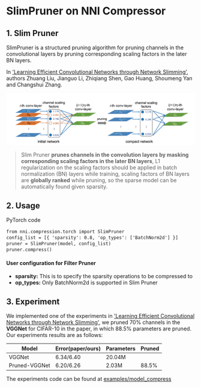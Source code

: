 SlimPruner on NNI Compressor
===

## 1. Slim Pruner

SlimPruner is a structured pruning algorithm for pruning channels in the convolutional layers by pruning corresponding scaling factors in the later BN layers.

In ['Learning Efficient Convolutional Networks through Network Slimming'](https://arxiv.org/pdf/1708.06519.pdf), authors Zhuang Liu, Jianguo Li, Zhiqiang Shen, Gao Huang, Shoumeng Yan and Changshui Zhang.

![](../../img/slim_pruner.png)

> Slim Pruner **prunes channels in the convolution layers by masking corresponding scaling factors in the later BN layers**, L1 regularization on the scaling factors should be applied in batch normalization (BN) layers while training, scaling factors of BN layers are **globally ranked** while pruning, so the sparse model can be automatically found given sparsity.

## 2. Usage

PyTorch code

```
from nni.compression.torch import SlimPruner
config_list = [{ 'sparsity': 0.8, 'op_types': ['BatchNorm2d'] }]
pruner = SlimPruner(model, config_list)
pruner.compress()
```

#### User configuration for Filter Pruner

- **sparsity:** This is to specify the sparsity operations to be compressed to
- **op_types:** Only BatchNorm2d is supported in Slim Pruner

## 3. Experiment

We implemented one of the experiments in ['Learning Efficient Convolutional Networks through Network Slimming'](https://arxiv.org/pdf/1708.06519.pdf), we pruned $70\%$ channels in the **VGGNet** for CIFAR-10 in the paper, in which $88.5\%$ parameters are pruned. Our experiments results are as follows:

| Model         | Error(paper/ours) | Parameters | Pruned |
| ------------- | ----------------- | ---------- | ------ |
| VGGNet        | 6.34/6.40         | 20.04M     |        |
| Pruned-VGGNet | 6.20/6.26         | 2.03M      | 88.5%  |

The experiments code can be found at [examples/model_compress](https://github.com/microsoft/nni/tree/master/examples/model_compress/)
